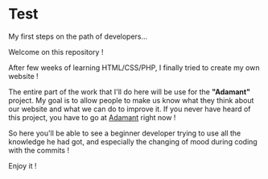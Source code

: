 # Test
My first steps on the path of developers...

Welcome on this repository !

After few weeks of learning HTML/CSS/PHP, I finally tried to create my own website !

The entire part of the work that I'll do here will be use for the <strong>"Adamant"</strong> project. My goal is to allow people to make us know what
they think about our website and what we can do to improve it.
If you never have heard of this project, you have to go at <a href="Adamant.ga">Adamant</a> right now !

So here you'll be able to see a beginner developer trying to use all the knowledge he had got, and especially the changing of mood during coding with the commits !



Enjoy it ! 